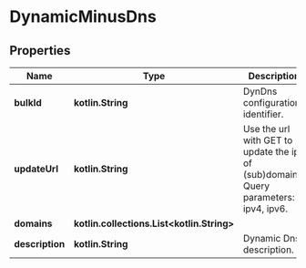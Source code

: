 
# DynamicMinusDns

## Properties
Name | Type | Description | Notes
------------ | ------------- | ------------- | -------------
**bulkId** | **kotlin.String** | DynDns configuration identifier. |  [optional]
**updateUrl** | **kotlin.String** | Use the url with GET to update the ips of (sub)domains. Query parameters: ipv4, ipv6. |  [optional]
**domains** | **kotlin.collections.List&lt;kotlin.String&gt;** |  |  [optional]
**description** | **kotlin.String** | Dynamic Dns description. |  [optional]



